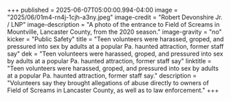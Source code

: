 +++
published = 2025-06-07T05:00:00.994-04:00
image = "2025/06/01m4-rn4j-1cjh-a3ny.jpeg"
image-credit = "Robert Devonshire Jr. / LNP"
image-description = "A photo of the entrance to Field of Screams in Mountville, Lancaster County, from the 2020 season."
image-gravity = "no"
kicker = "Public Safety"
title = "Teen volunteers were harassed, groped, and pressured into sex by adults at a popular Pa. haunted attraction, former staff say"
dek = "Teen volunteers were harassed, groped, and pressured into sex by adults at a popular Pa. haunted attraction, former staff say"
linktitle = "Teen volunteers were harassed, groped, and pressured into sex by adults at a popular Pa. haunted attraction, former staff say."
description = "Volunteers say they brought allegations of abuse directly to owners of Field of Screams in Lancaster County, as well as to law enforcement."
+++
